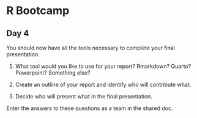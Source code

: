 # R Bootcamp

## Day 4

You should now have all the tools necessary to complete your final presentation.

1. What tool would you like to use for your report? Rmarkdown? Quarto? Powerpoint? Something else?

2. Create an outline of your report and identify who will contribute what.

3. Decide who will present what in the final presentation.

Enter the answers to these questions as a team in the shared doc. 
